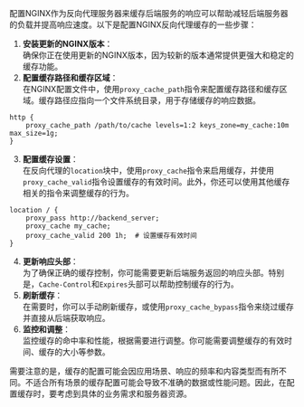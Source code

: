 配置NGINX作为反向代理服务器来缓存后端服务的响应可以帮助减轻后端服务器的负载并提高响应速度。以下是配置NGINX反向代理缓存的一些步骤：

1. **安装更新的NGINX版本**：  
确保你正在使用更新的NGINX版本，因为较新的版本通常提供更强大和稳定的缓存功能。
2. **配置缓存路径和缓存区域**：  
在NGINX配置文件中，使用`proxy_cache_path`指令来配置缓存路径和缓存区域。缓存路径应指向一个文件系统目录，用于存储缓存的响应数据。

```nginx
http {
    proxy_cache_path /path/to/cache levels=1:2 keys_zone=my_cache:10m max_size=1g;
}
```

3. **配置缓存设置**：  
在反向代理的`location`块中，使用`proxy_cache`指令来启用缓存，并使用`proxy_cache_valid`指令设置缓存的有效时间。此外，你还可以使用其他缓存相关的指令来调整缓存的行为。

```nginx
location / {
    proxy_pass http://backend_server;
    proxy_cache my_cache;
    proxy_cache_valid 200 1h;  # 设置缓存有效时间
}
```

4. **更新响应头部**：  
为了确保正确的缓存控制，你可能需要更新后端服务返回的响应头部。特别是，`Cache-Control`和`Expires`头部可以帮助控制缓存的行为。
5. **刷新缓存**：  
在需要时，你可以手动刷新缓存，或使用`proxy_cache_bypass`指令来绕过缓存并直接从后端获取响应。
6. **监控和调整**：  
监控缓存的命中率和性能，根据需要进行调整。你可能需要调整缓存的有效时间、缓存的大小等参数。

需要注意的是，缓存的配置可能会因应用场景、响应的频率和内容类型而有所不同。不适合所有场景的缓存配置可能会导致不准确的数据或性能问题。因此，在配置缓存时，要考虑到具体的业务需求和服务器资源。
